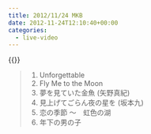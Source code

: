 ```yaml
---
title: 2012/11/24 MKB
date: 2012-11-24T12:10:40+00:00
categories:
  - live-video
---
```


{{<youtube jNqvZQPdJEo>}}

> 1. Unforgettable  
> 2. Fly Me to the Moon  
> 3. 夢を見ていた金魚 (矢野真紀)  
> 4. 見上げてごらん夜の星を (坂本九)
> 5. 恋の季節 ～　虹色の湖  
> 6. 年下の男の子  


